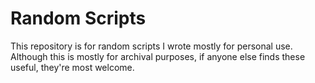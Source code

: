 # Random Scripts
This repository is for random scripts I wrote mostly for personal use.
Although this is mostly for archival purposes, if anyone else finds these useful, they're most welcome.
